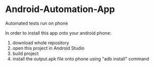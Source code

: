 # Android-Automation-App
Automated tests run on phone

In order to install this app onto your android phone:</br>
  1) download whole repository</br>
  2) open this project in Android Studio</br>
  3) build project </br>
  4) install the output.apk file onto phone using "adb install" command
